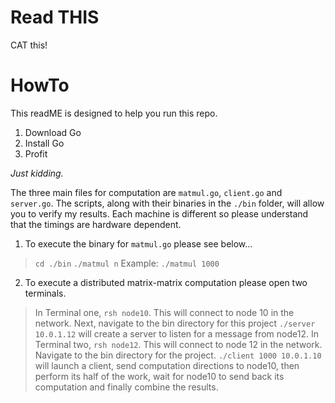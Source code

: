 # Read THIS
 CAT this!

# HowTo
This readME is designed to help you run this repo.

   1. Download Go
   2. Install Go
   3. Profit

   *Just kidding.*

The three main files for computation are `matmul.go`, `client.go` and `server.go`. The scripts, along with their binaries in the `./bin` folder, will allow you to verify my results. Each machine is different so please understand that the timings are hardware dependent.

 1. To execute the binary for `matmul.go` please see below...
  > `cd ./bin`
  > `./matmul n`
  > Example: `./matmul 1000`

 2. To execute a distributed matrix-matrix computation please open two terminals.
  > In Terminal one, `rsh node10`. This will connect to node 10 in the network.
  > Next, navigate to the bin directory for this project
  > `./server 10.0.1.12` will create a server to listen for a message from node12.
  > In Terminal two, `rsh node12`. This will connect to node 12 in the network.
  > Navigate to the bin directory for the project.
  > `./client 1000 10.0.1.10` will launch a client, send computation directions to node10, then perform its half of the work, wait for node10 to send back its computation and finally combine the results.
